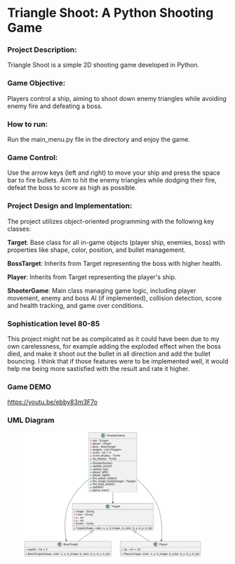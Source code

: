 # **Triangle Shoot: A Python Shooting Game**

### Project Description:

Triangle Shoot is a simple 2D shooting game developed in Python. 

### Game Objective:

Players control a ship, aiming to shoot down enemy triangles while avoiding enemy fire and defeating a boss. 

### How to run:
Run the main_menu.py file in the directory and enjoy the game.

### Game Control:
Use the arrow keys (left and right) to move your ship and press the space bar to fire bullets. Aim to hit the enemy triangles while dodging their fire, defeat the boss to score as high as possible.

### Project Design and Implementation:

The project utilizes object-oriented programming with the following key classes:

**Target**: Base class for all in-game objects (player ship, enemies, boss) with properties like shape, color, position, and bullet management.

**BossTarget**: Inherits from Target representing the boss with higher health.

**Player**: Inherits from Target representing the player's ship.

**ShooterGame**: Main class managing game logic, including player movement, enemy and boss AI (if implemented), collision detection, score and health tracking, and game over conditions.


### Sophistication level 80-85
This project might not be as complicated as it could have been due to my own carelessness, for example adding the exploded effect when the boss died, and make it shoot out the bullet in all direction and add the bullet bouncing.
I think that if those features were to be implemented well, it would help me being more sastisfied with the result and rate it higher.

### Game DEMO
https://youtu.be/ebby83m3F7o

### UML Diagram

<img src="UML_DIAGRAM.png"/>